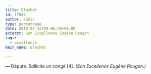 ```yaml
---
title: Blachet
id: 77088
author: admin
type: personnage
date: 2010-02-15T09:06:40+00:00
excerpt: Son Excellence Eugène Rougon
tags:
  - excellence
main_name: Blachet

---
```

**—** Député. Sollicite un congé [4]. _(Son Excellence Eugène Rougon.)_